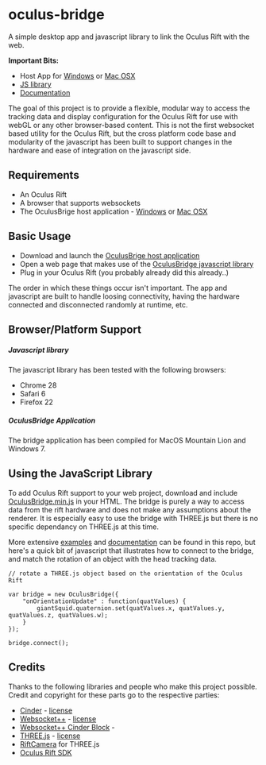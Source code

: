 oculus-bridge
=============


A simple desktop app and javascript library to link the Oculus Rift with the web.

__Important Bits:__ 

- Host App for [Windows](https://github.com/Instrument/oculus-bridge/blob/master/app/build/oculus-bridge-windows.zip?raw=true) or [Mac OSX](https://github.com/Instrument/oculus-bridge/blob/master/app/build/oculus-bridge-osx.zip?raw=true)
- [JS library](https://github.com/Instrument/oculus-bridge/tree/master/web/build)
- [Documentation](https://github.com/Instrument/oculus-bridge/tree/master/docs) 


The goal of this project is to provide a flexible, modular way to access the tracking data and display configuration for the Oculus Rift for use with webGL or any other browser-based content.  This is not the first websocket based utility for the Oculus Rift, but the cross platform code base and modularity of the javascript has been built to support changes in the hardware and ease of integration on the javascript side.


## Requirements

- An Oculus Rift
- A browser that supports websockets
- The OculusBrige host application - [Windows](https://github.com/Instrument/oculus-bridge/blob/master/app/build/oculus-bridge-windows.zip?raw=true) or [Mac OSX](https://github.com/Instrument/oculus-bridge/blob/master/app/build/oculus-bridge-osx.zip?raw=true)


## Basic Usage

- Download and launch the [OculusBrige host application](https://github.com/Instrument/oculus-bridge/tree/master/app/build)
- Open a web page that makes use of the [OculusBridge javascript library](https://github.com/Instrument/oculus-bridge/tree/master/web/build)
- Plug in your Oculus Rift (you probably already did this already..)

The order in which these things occur isn't important.  The app and javascript are built to handle loosing connectivity, having the hardware connected and disconnected randomly at runtime, etc.


## Browser/Platform Support

##### Javascript library

The javascript library has been tested with the following browsers:

- Chrome 28
- Safari 6
- Firefox 22

##### OculusBridge Application

The bridge application has been compiled for MacOS Mountain Lion and Windows 7.


## Using the JavaScript Library

To add Oculus Rift support to your web project, download and include [OculusBridge.min.js](https://github.com/Instrument/oculus-bridge/tree/master/web/build) in your HTML.  The bridge is purely a way to access data from the rift hardware and does not make any assumptions about the renderer.  It is especially easy to use the bridge with THREE.js but there is no specific dependancy on THREE.js at this time.

More extensive [examples](https://github.com/Instrument/oculus-bridge/tree/master/examples) and [documentation](https://github.com/Instrument/oculus-bridge/tree/master/docs) can be found in this repo, but here's a quick bit of javascript that illustrates how to connect to the bridge, and match the rotation of an object with the head tracking data.


	// rotate a THREE.js object based on the orientation of the Oculus Rift

	var bridge = new OculusBridge({
		"onOrientationUpdate" : function(quatValues) {
			giantSquid.quaternion.set(quatValues.x, quatValues.y, quatValues.z, quatValues.w);
		}
	});

	bridge.connect();


## Credits

Thanks to the following libraries and people who make this project possible.  Credit and copyright for these parts go to the respective parties:

- [Cinder](http://libcinder.org/) - [license](https://github.com/cinder/Cinder/blob/master/docs/COPYING)
- [Websocket++](http://www.zaphoyd.com/websocketpp) - [license](https://github.com/zaphoyd/websocketpp/blob/master/COPYING)
- [Websocket++ Cinder Block]() - 
- [THREE.js](http://threejs.org/) - [license](https://github.com/mrdoob/three.js/blob/master/LICENSE)
- [RiftCamera](https://github.com/troffmo5/OculusStreetView) for THREE.js
- [Oculus Rift SDK](http://developer.oculusvr.com)
